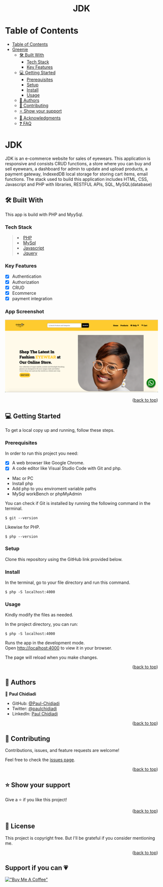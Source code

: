 <a name="readme-top"></a>

<h1 align='center'> JDK </h1>


# Table of Contents

- [Table of Contents](#-table-of-contents)
- [ Greenie](#-about-project-)
  - [🛠 Built With ](#-built-with-)
    - [Tech Stack ](#tech-stack-)
    - [Key Features ](#key-features-)
  - [💻 Getting Started ](#-getting-started-)
    - [Prerequisites](#prerequisites)
    - [Setup](#setup)
    - [Install](#install)
    - [Usage](#usage)
  - [👥 Authors ](#-authors-)
  - [🤝 Contributing ](#-contributing-)
  - [⭐️ Show your support ](#️-show-your-support-)
  - [🙏 Acknowledgments ](#-acknowledgments-)
  - [❓ FAQ ](#-faq-)

<!-- PROJECT DESCRIPTION -->

# JDK <a name="about-project"></a>

JDK is an e-commerce website for sales of eyewears. This application is responsive and consists CRUD functions, a store where you can buy and sell eyewears, a dashboard for admin to update and upload products, a payment gateway, IndexedDB local storage for storing cart items, email functions. The stack used to build this application includes HTML, CSS, Javascript and PHP with libraries, RESTFUL APIs, SQL, MySQL(database)

## 🛠 Built With <a name="built-with"></a>

This app is build with PHP and MyySql.

### Tech Stack <a name="tech-stack"></a>

> <li><a href="https://www.php.net/">PHP</a></li>
> <li><a href="https://www.mysql.com/">MySql</a></li>
> <li><a href="https://www.javascript.com/">Javascript</a></li>
> <li><a href="https://jquery.com/">Jquery</a></li>

<!-- Features -->

### Key Features <a name="key-features"></a>

- [x] Authentication
- [x] Authorization
- [x] CRUD
- [x] Ecommerce
- [x] payment integration

### App Screenshot
![screenshot](https://github.com/Paul-Chidiadi/JDK/blob/main/eyewera.png)


<p align="right">(<a href="#readme-top">back to top</a>)</p>

<!-- GETTING STARTED -->

## 💻 Getting Started <a name="getting-started"></a>


To get a local copy up and running, follow these steps.

### Prerequisites

In order to run this project you need:
- [x] A web browser like Google Chrome.
- [x] A code editor like Visual Studio Code with Git and php.
- Mac or PC
- Install php
- Add php to you enviroment variable paths
- MySql workBench or phpMyAdmin

You can check if Git is installed by running the following command in the terminal.
```
$ git --version
```

Likewise for PHP.
```
$ php --version
```
### Setup

Clone this repository using the GitHub link provided below.


### Install

In the terminal, go to your file directory and run this command.

```
$ php -S localhost:4000
```



### Usage

Kindly modify the files as needed.

In the project directory, you can run:
```
$ php -S localhost:4000
```
Runs the app in the development mode.\
Open [http://localhost:4000](http://localhost:4000) to view it in your browser.

The page will reload when you make changes.


<p align="right">(<a href="#readme-top">back to top</a>)</p>

<!-- AUTHORS -->

## 👥 Authors <a name="authors"></a>

👤 **Paul Chidiadi**

- GitHub: [@Paul-Chidiadi](https://github.com/Paul-Chidiadi)
- Twitter: [@paulchidiadi](https://twitter.com/paulChidiadi)
- LinkedIn: [Paul Chidiadi](www.linkedin.com/in/paul-chidiadi-5a2631231)



<p align="right">(<a href="#readme-top">back to top</a>)</p>


## 🤝 Contributing <a name="contributing"></a>

Contributions, issues, and feature requests are welcome!

Feel free to check the [issues page](../../issues/).

<p align="right">(<a href="#readme-top">back to top</a>)</p>



## ⭐️ Show your support <a name="support"></a>


Give a ⭐️ if you like this project!

<p align="right">(<a href="#readme-top">back to top</a>)</p>


## 📝 License <a name="license"></a>

This project is copyright free. But I'll be grateful if you consider mentioning me.

<p align="right">(<a href="#readme-top">back to top</a>)</p>


<h2>Support if you can 💗</h2>

[!["Buy Me A Coffee"](https://www.buymeacoffee.com/assets/img/custom_images/orange_img.png)](https://www.buymeacoffee.com/paulchidiadi)
